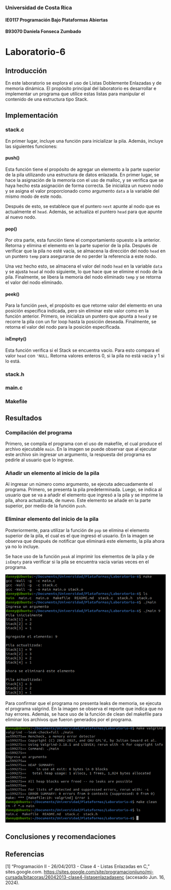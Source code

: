 ### Universidad de Costa Rica
#### IE0117 Programación Bajo Plataformas Abiertas
#### B93070 Daniela Fonseca Zumbado

# Laboratorio-6

## Introducción
En este laboratorio se explora el uso de Listas Doblemente Enlazadas y de memoria dinámica. El propósito principal del laboratorio es desarrollar e implementar un programa que utilice estas listas para manipular el contenido de una estructura tipo Stack.

## Implementación
### stack.c
En primer lugar, incluye una función para inicializar la pila. Además, incluye las siguientes funciones:

#### push()

Esta función tiene el propósito de agregar un elemento a la parte superior de la pila utilizando una estructura de datos enlazada. En primer lugar, se hace la asignación de la memoria con el uso de malloc, y se verifica que se haya hecho esta asignación de forma correcta. Se inicializa un nuevo nodo y se asigna el valor proporcionado como argumento `data` a la variable del mismo modo de este nodo.

Después de esto, se establece que el puntero `next` apunte al nodo que es actualmente el `head`. Además, se actualiza el puntero `head` para que apunte al nuevo nodo.

#### pop()

Por otra parte, esta función tiene el comportamiento opuesto a la anterior. Retorna y elimina el elemento en la parte superior de la pila. Después de verificar que la pila no esté vacía, se almacena la dirección del nodo `head` en un puntero `temp` para asegurarse de no perder la referencia a este nodo.

Una vez hecho esto, se almacena el valor del nodo `head` en la variable `data` y se ajusta `head` al nodo siguiente, lo que hace que se elimine el nodo de la pila. Finalmente, se libera la memoria del nodo eliminado `temp` y se retorna el valor del nodo eliminado.

#### peek()

Para la función `peek`, el propósito es que retorne valor del elemento en una posición específica indicada, pero sin eliminar este valor como en la función anterior. Primero, se inicializa un puntero que apunta a `head` y se recorre la pila con un for loop hasta la posición deseada. Finalmente, se retorna el valor del nodo para la posición especificada.

#### isEmpty()

Esta función verifica si el Stack se encuentra vacío. Para esto compara el valor `head` con `'NULL`. Retorna valores enteros 0, si la pila no está vacía y 1 si lo está.

### stack.h
### main.c
### Makefile

## Resultados

### Compilación del programa
Primero, se compila el programa con el uso de makefile, el cual produce el archivo ejecutable `main`. En la imagen se puede observar que al ejecutar este archivo sin ingresar un argumento, la respuesta del programa es pedirle al usuario que lo ingrese.

### Añadir un elemento al inicio de la pila
Al ingresar un número como argumento, se ejecuta adecuadamente el programa. Primero, se presenta la pila predeterminada. Luego, se indica al usuario que se va a añadir el elemento que ingresó a la pila y se imprime la pila, ahora actualizada, de nuevo. Este elemento se añade en la parte superior, por medio de la función `push`.

### Eliminar elemento del inicio de la pila
Posteriormente, para utilizar la función de `pop` se elimina el elemento superior de la pila, el cual es el que ingresó el usuario. En la imagen se observa que después de notificar que eliminará este elemento, la pila ahora ya no lo incluye.

Se hace uso de la función `peak` al imprimir los elementos de la pila y de `isEmpty` para verificar si la pila se encuentra vacía varias veces en el programa.

![Funcionalidad](images/1.png)

Para confirmar que el programa no presenta leaks de memoria, se ejecuta el programa valgrind. En la imagen se observa el reporte que indica que no hay errores. Además, se hace uso de la función de clean del makefile para eliminar los archivos que fueron generados por el programa.

![Valgrind](images/2.png)

## Conclusiones y recomendaciones

## Referencias

[1] “Programación II - 26/04/2013 - Clase 4 - Listas Enlazadas en C,” sites.google.com. https://sites.google.com/site/programacioniiuno/mi-cursada/bitacoras/26042013-clase4-listasenlazadasenc (accesado Jun. 16, 2024).
‌
